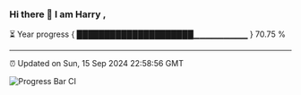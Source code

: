 ### Hi there 👋 I am Harry , 

⏳ Year progress { █████████████████████▁▁▁▁▁▁▁▁▁ } 70.75 %

---

⏰ Updated on Sun, 15 Sep 2024 22:58:56 GMT

![Progress Bar CI](https://github.com/duykhang68/duykhang68/workflows/Progress%20Bar%20CI/badge.svg)

